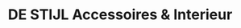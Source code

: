 ---
title: "DE STIJL Accessoires & Interieur"
url: /braunschweig/de-stijl-accessoires-und-interieur/
shop: Raumausstattung
---